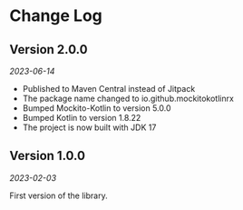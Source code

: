 Change Log
==========

## Version 2.0.0

_2023-06-14_

- Published to Maven Central instead of Jitpack
- The package name changed to io.github.mockitokotlinrx
- Bumped Mockito-Kotlin to version 5.0.0
- Bumped Kotlin to version 1.8.22
- The project is now built with JDK 17

## Version 1.0.0

_2023-02-03_

First version of the library.
